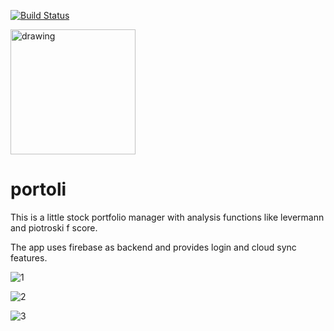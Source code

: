 [![Build Status](https://travis-ci.org/portfolioplus/portoli.svg?branch=master)](https://travis-ci.org/portfolioplus/portoli)

<img src="assets/icon/icon.png" alt="drawing" class="center" style="width:200px;"/>

# portoli

This is a little stock portfolio manager with analysis functions like levermann and piotroski f score.

The app uses firebase as backend and provides login and cloud sync features.

![1](assets/1.jpg)

![2](assets/2.jpg)

![3](assets/3.jpg)

